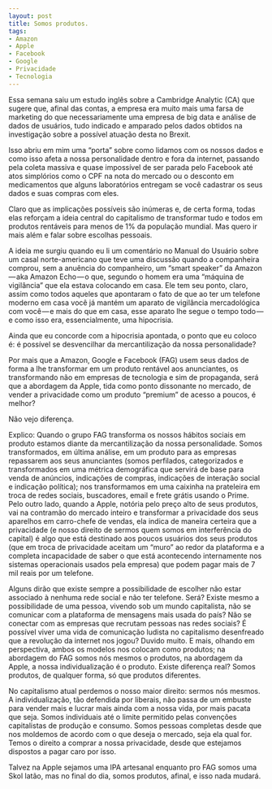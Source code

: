 ```yaml
---
layout: post
title: Somos produtos.
tags:
- Amazon
- Apple
- Facebook
- Google
- Privacidade
- Tecnologia
---
```


Essa semana saiu um estudo inglês sobre a Cambridge Analytic (CA) que sugere que, afinal das contas, a empresa era muito mais uma farsa de marketing do que necessariamente uma empresa de big data e análise de dados de usuários, tudo indicado e amparado pelos dados obtidos na investigação sobre a possível atuação desta no Brexit.

Isso abriu em mim uma “porta” sobre como lidamos com os nossos dados e como isso afeta a nossa personalidade dentro e fora da internet, passando pela coleta massiva e quase impossível de ser parada pelo Facebook até atos simplórios como o CPF na nota do mercado ou o desconto em medicamentos que alguns laboratórios entregam se você cadastrar os seus dados e suas compras com eles.

Claro que as implicações possíveis são inúmeras e, de certa forma, todas elas reforçam a ideia central do capitalismo de transformar tudo e todos em produtos rentáveis para menos de 1% da população mundial. Mas quero ir mais além e falar sobre escolhas pessoais.

A ideia me surgiu quando eu li um comentário no Manual do Usuário sobre um casal norte-americano que teve uma discussão quando a companheira comprou, sem a anuência do companheiro, um “smart speaker” da Amazon — aka Amazon Echo — o que, segundo o homem era uma “máquina de vigilância” que ela estava colocando em casa. Ele tem seu ponto, claro, assim como todos aqueles que apontaram o fato de que ao ter um telefone moderno em casa você já mantém um aparato de vigilância mercadológica com você — e mais do que em casa, esse aparato lhe segue o tempo todo — e como isso era, essencialmente, uma hipocrisia.

Ainda que eu concorde com a hipocrisia apontada, o ponto que eu coloco é: é possível se desvencilhar da mercantilização da nossa personalidade?

Por mais que a Amazon, Google e Facebook (FAG) usem seus dados de forma a lhe transformar em um produto rentável aos anunciantes, os transformando não em empresas de tecnologia e sim de propaganda, será que a abordagem da Apple, tida como ponto dissonante no mercado, de vender a privacidade como um produto “premium” de acesso a poucos, é melhor?

Não vejo diferença.

Explico: Quando o grupo FAG transforma os nossos hábitos sociais em produto estamos diante da mercantilização da nossa personalidade. Somos transformados, em última análise, em um produto para as empresas repassarem aos seus anunciantes (somos perfilados, categorizados e transformados em uma métrica demográfica que servirá de base para venda de anúncios, indicações de compras, indicações de interação social e indicação política); nos transformamos em uma caixinha na prateleira em troca de redes sociais, buscadores, email e frete grátis usando o Prime. Pelo outro lado, quando a Apple, notória pelo preço alto de seus produtos, vai na contramão do mercado inteiro e transformar a privacidade dos seus aparelhos em carro-chefe de vendas, ela indica de maneira certeira que a privacidade (e nosso direito de sermos quem somos em interferência do capital) é algo que está destinado aos poucos usuários dos seus produtos (que em troca de privacidade aceitam um “muro” ao redor da plataforma e a completa incapacidade de saber o que está acontecendo internamente nos sistemas operacionais usados pela empresa) que podem pagar mais de 7 mil reais por um telefone.

Alguns dirão que existe sempre a possibilidade de escolher não estar associado à nenhuma rede social e não ter telefone. Será? Existe mesmo a possibilidade de uma pessoa, vivendo sob um mundo capitalista, não se comunicar com a plataforma de mensagens mais usada do país? Não se conectar com as empresas que recrutam pessoas nas redes sociais? É possível viver uma vida de comunicação ludista no capitalismo desenfreado que a revolução da internet nos jogou? Duvido muito. E mais, olhando em perspectiva, ambos os modelos nos colocam como produtos; na abordagem do FAG somos nós mesmos o produtos, na abordagem da Apple, a nossa individualização é o produto. Existe diferença real? Somos produtos, de qualquer forma, só que produtos diferentes.

No capitalismo atual perdemos o nosso maior direito: sermos nós mesmos. A individualização, tão defendida por liberais, não passa de um embuste para vender mais e lucrar mais ainda com a nossa vida, por mais pacata que seja. Somos individuais até o limite permitido pelas convenções capitalistas de produção e consumo. Somos pessoas completas desde que nos moldemos de acordo com o que deseja o mercado, seja ela qual for. Temos o direito a comprar a nossa privacidade, desde que estejamos dispostos a pagar caro por isso.

Talvez na Apple sejamos uma IPA artesanal enquanto pro FAG somos uma Skol latão, mas no final do dia, somos produtos, afinal, e isso nada mudará.
